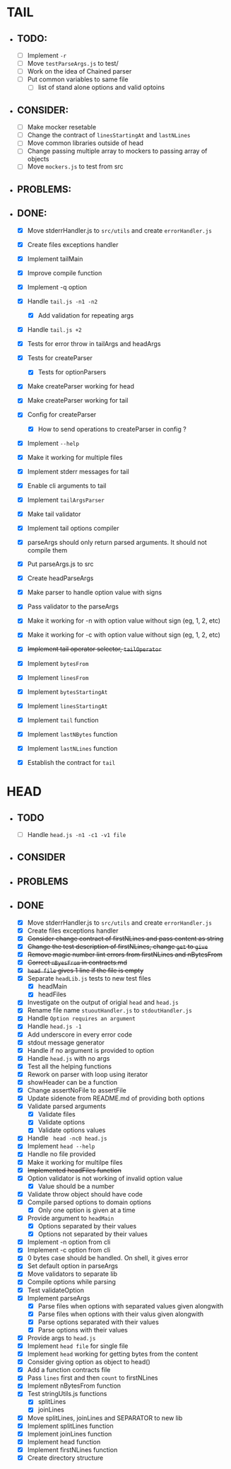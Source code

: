 # TAIL

- ## TODO:

  - [ ] Implement `-r`
  - [ ] Move `testParseArgs.js` to test/
  - [ ] Work on the idea of Chained parser
  - [ ] Put common variables to same file
    - [ ] list of stand alone options and valid optoins

- ## CONSIDER:

  - [ ] Make mocker resetable
  - [ ] Change the contract of `linesStartingAt` and `lastNLines`
  - [ ] Move common libraries outside of head
  - [ ] Change passing multiple array to mockers to passing array of objects
  - [ ] Move `mockers.js` to test from src

- ## PROBLEMS:


- ## DONE:

  - [x] Move stderrHandler.js to `src/utils` and create `errorHandler.js`
  - [x] Create files exceptions handler
  - [x] Implement tailMain
  - [x] Improve compile function
  - [x] Implement -q option
  - [x] Handle `tail.js -n1 -n2`
    - [x] Add validation for repeating args
  - [x] Handle `tail.js +2 `
  - [x] Tests for error throw in tailArgs and headArgs
  - [x] Tests for createParser  
    - [x] Tests for optionParsers
  - [x] Make createParser working for head
  - [x] Make createParser working for tail
  - [x] Config for createParser
    - [x] How to send operations to createParser in config ?
  - [x] Implement `--help`
  - [x] Make it working for multiple files
  - [x] Implement stderr messages for tail
  - [x] Enable cli arguments to tail
  - [x] Implement `tailArgsParser`
  - [x] Make tail validator
  - [x] Implement tail options compiler
  - [x] parseArgs should only return parsed arguments. It should not compile them
  - [x] Put parseArgs.js to src
  - [x] Create headParseArgs
  - [x] Make parser to handle option value with signs
  - [x] Pass validator to the parseArgs
  - [x] Make it working for -n with option value without sign (eg, 1, 2, etc)
  - [x] Make it working for -c with option value without sign (eg, 1, 2, etc)
  - [x] ~~Implement tail operator selector, `tailOperator`~~
  - [x] Implement `bytesFrom`
  - [x] Implement `linesFrom`
  - [x] Implement `bytesStartingAt`
  - [x] Implement `linesStartingAt`
  - [x] Implement `tail` function
  - [x] Implement `lastNBytes` function
  - [x] Implement `lastNLines` function
  - [x] Establish the contract for `tail`


# HEAD

- ## TODO

  - [ ] Handle `head.js -n1 -c1 -v1 file`

- ## CONSIDER


- ## PROBLEMS


- ## DONE

  - [x] Move stderrHandler.js to `src/utils` and create `errorHandler.js`
  - [x] Create files exceptions handler
  - [x] ~~Consider change contract of firstNLines and pass content as string~~
  - [x] ~~Change the test description of firstNLines, change `get` to `give`~~
  - [x] ~~Remove magic number lint errors from firstNLines and nBytesFrom~~
  - [x] ~~Correct `nByesFrom` in contracts.md~~
  - [x] ~~`head file` gives 1 line if the file is empty~~
  - [x] Separate `headLib.js` tests to new test files
    - [x] headMain
    - [x] headFiles
  - [x] Investigate on the output of origial `head` and `head.js`
  - [x] Rename file name `stuoutHandler.js` to `stdoutHandler.js`
  - [x] Handle `Option requires an argument`
  - [x] Handle `head.js -1`
  - [x] Add underscore in every error code
  - [x] stdout message generator
  - [x] Handle if no argument is provided to option
  - [x] Handle `head.js` with no args
  - [x] Test all the helping functions
  - [x] Rework on parser with loop using iterator
  - [x] showHeader can be a function
  - [x] Change assertNoFile to assertFile
  - [x] Update sidenote from README.md of providing both options
  - [x] Validate parsed arguments
    - [x] Validate files
    - [x] Validate options
    - [x] Validate options values
  - [x] Handle ` head -nc0 head.js`
  - [x] Implement `head --help`
  - [x] Handle no file provided
  - [x] Make it working for multilpe files
  - [X] ~~Implemented headFiles function~~
  - [x] Option validator is not working of invalid option value
    - [x] Value should be a number
  - [x] Validate throw object should have code
  - [x] Compile parsed options to domain options
    - [x] Only one option is given at a time
  - [x] Provide argument to `headMain`
    - [x] Options separated by their values
    - [x] Options not separated by their values
  - [x] Implement -n option from cli
  - [x] Implement -c option from cli
  - [x] 0 bytes case should be handled. On shell, it gives error
  - [x] Set default option in parseArgs
  - [x] Move validators to separate lib
  - [x] Compile options while parsing
  - [x] Test validateOption
  - [x] Implement parseArgs
    - [x] Parse files when options with separated values given alongwith
    - [x] Parse files when options with their valus given alongwith
    - [x] Parse options separated with their values
    - [x] Parse options with their values
  - [x] Provide args to `head.js`
  - [x] Implement `head file` for single file
  - [x] Implement `head` working for getting bytes from the content
  - [x] Consider giving option as object to head()
  - [x] Add a function contracts file
  - [x] Pass `lines` first and then `count` to firstNLines
  - [x] Implement nBytesFrom function
  - [x] Test stringUtils.js functions
    - [x] splitLines
    - [x] joinLines
  - [x] Move splitLines, joinLines and SEPARATOR to new lib
  - [x] Implement splitLines function
  - [x] Implement joinLines function
  - [x] Implement head function
  - [x] Implement firstNLines function
  - [x] Create directory structure

